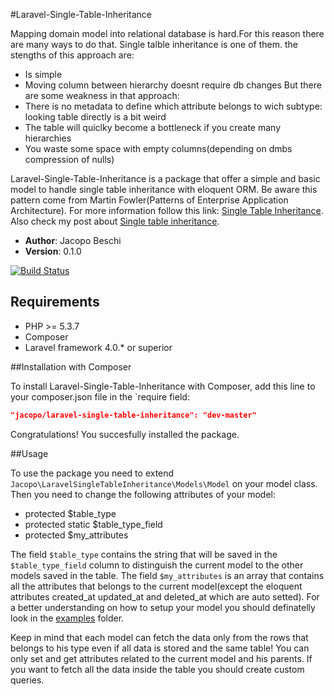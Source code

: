 #Laravel-Single-Table-Inheritance

Mapping domain model into relational database is hard.For this reason there are many ways to do that. Single talble inheritance is one of them. the stengths of this approach are:
 - Is simple
 - Moving column between hierarchy doesnt require db changes
But there are some weakness in that approach:
 - There is no metadata to define which attribute belongs to wich subtype: looking table directly is a bit weird
 - The table will quiclky become a bottleneck if you create many hierarchies
 - You waste some space with empty columns(depending on dmbs compression of nulls)

Laravel-Single-Table-Inheritance is a package that offer a simple and basic model to handle single table inheritance with eloquent ORM. Be aware this pattern come from Martin Fowler(Patterns of Enterprise Application Architecture). 
For more information follow this link: <a href="http://martinfowler.com/eaaCatalog/index.html" target="_blank">Single Table Inheritance</a>. 
Also check my post about <a href="http://www.jacopobeschi.com/post/php-table-inheritance" target="_blank">Single table inheritance</a>.

- **Author**: Jacopo Beschi
- **Version**: 0.1.0

[![Build Status](https://travis-ci.org/intrip/laravel-single-table-inheritance.png)](https://travis-ci.org/intrip/laravel-single-table-inheritance)

## Requirements

- PHP >= 5.3.7
- Composer
- Laravel framework 4.0.* or superior

##Installation with Composer

To install Laravel-Single-Table-Inheritance with Composer, add this line to your composer.json file in the `require field:

```json
"jacopo/laravel-single-table-inheritance": "dev-master"
```
Congratulations! You succesfully installed the package.

##Usage

To use the package you need to extend `Jacopo\LaravelSingleTableInheritance\Models\Model` on your model class. Then you need to change the following attributes of your model:

- protected $table_type
- protected static $table_type_field
- protected $my_attributes

The field `$table_type` contains the string that will be saved in the `$table_type_field` column to distinguish the current model to the other models saved in the table. The field `$my_attributes` is an array that contains all the attributes that belongs to the current model(except the eloquent attributes created_at updated_at and deleted_at which are auto setted). For a better understanding on how to setup your model you should definatelly look in the <a href="https://github.com/intrip/laravel-single-table-inheritance/tree/master/examples">examples</a> folder.

Keep in mind that each model can fetch the data only from the rows that belongs to his type even if all data is stored and the same table! You can only set and get attributes related to the current model and his parents. If you want to fetch all the data inside the table you should create custom queries.
